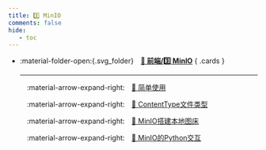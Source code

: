 ```yaml
---
title: 3️⃣ MinIO
comments: false
hide:
   - toc
---
```


<div class="grid cards index-info" markdown>

-   :material-folder-open:{.svg_folder}&emsp;__[🎈 前端/3️⃣ MinIO](./index.md)__
{ .cards }

	---

	&emsp;:material-arrow-expand-right:&emsp;[🌱 简单使用](./A.md)

	&emsp;:material-arrow-expand-right:&emsp;[🍐 ContentType文件类型](./B.md)

	&emsp;:material-arrow-expand-right:&emsp;[🍃 MinIO搭建本地图床](./C.md)

	&emsp;:material-arrow-expand-right:&emsp;[🐛 MinIO的Python交互](./D.md)

</div>